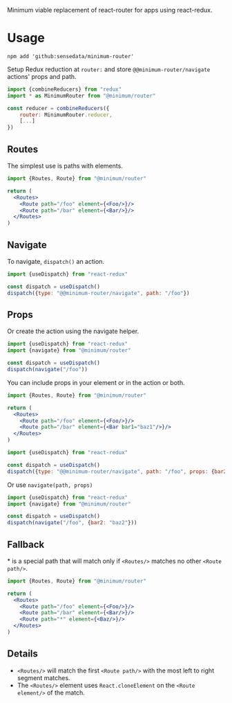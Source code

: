 Minimum viable replacement of react-router for apps using react-redux.

# Usage

```
npm add 'github:sensedata/minimum-router'
```

Setup Redux reduction at `router:` and store `@@minimum-router/navigate` actions'
props and path.

```javascript
import {combineReducers} from "redux"
import * as MinimumRouter from "@minimum/router"

const reducer = combineReducers({
    router: MinimumRouter.reducer,
    [...]
})
```

## Routes

The simplest use is paths with elements.

```jsx
import {Routes, Route} from "@minimum/router"

return (
  <Routes>
    <Route path="/foo" element={<Foo/>}/>
    <Route path="/bar" element={<Bar/>}/>
  </Routes>
)
```

## Navigate

To navigate, `dispatch()` an action.

```javascript
import {useDispatch} from "react-redux"

const dispatch = useDispatch()
dispatch({type: "@@minimum-router/navigate", path: "/foo"})
```

## Props
Or create the action using the navigate helper.

```javascript
import {useDispatch} from "react-redux"
import {navigate} from "@minimum/router"

const dispatch = useDispatch()
dispatch(navigate("/foo"))
```

You can include props in your element or in the action or both.

```jsx
import {Routes, Route} from "@minimum/router"

return (
  <Routes>
    <Route path="/foo" element={<Foo/>}/>
    <Route path="/bar" element={<Bar bar1="baz1"/>}/>
  </Routes>
)
```

```javascript
import {useDispatch} from "react-redux"

const dispatch = useDispatch()
dispatch({type: "@@minimum-router/navigate", path: "/foo", props: {bar2: "baz2"}})
```

Or use `navigate(path, props)`

```javascript
import {useDispatch} from "react-redux"
import {navigate} from "@minimum/router"

const dispatch = useDispatch()
dispatch(navigate("/foo", {bar2: "baz2"}))
```

## Fallback

\* is a special path that will match only if `<Routes/>` matches no other `<Route path/>`.

```jsx
import {Routes, Route} from "@minimum/router"

return (
  <Routes>
    <Route path="/foo" element={<Foo/>}/>
    <Route path="/bar" element={<Bar/>}/>
    <Route path="*" element={<Baz/>}/>
  </Routes>
)
```

## Details

* `<Routes/>` will match the first `<Route path/>` with the most left to right segment matches.
* The `<Routes/>` element uses `React.cloneElement` on the `<Route element/>` of the match.
